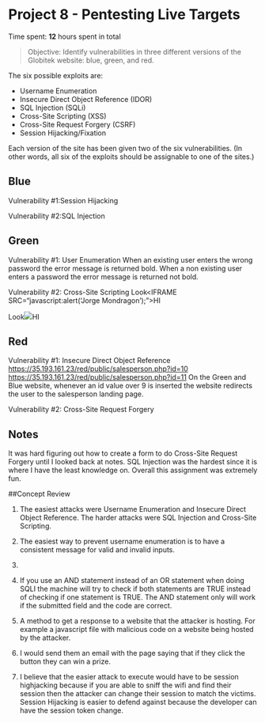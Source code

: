 # Project 8 - Pentesting Live Targets

Time spent: **12** hours spent in total

> Objective: Identify vulnerabilities in three different versions of the Globitek website: blue, green, and red.

The six possible exploits are:
* Username Enumeration
* Insecure Direct Object Reference (IDOR)
* SQL Injection (SQLi)
* Cross-Site Scripting (XSS)
* Cross-Site Request Forgery (CSRF)
* Session Hijacking/Fixation

Each version of the site has been given two of the six vulnerabilities. (In other words, all six of the exploits should be assignable to one of the sites.)

## Blue

Vulnerability #1:Session Hijacking

Vulnerability #2:SQL Injection



## Green

Vulnerability #1: User Enumeration
	When an existing user enters the wrong password the error message is returned bold. When a non existing user enters a password the error message is returned not bold.

Vulnerability #2: Cross-Site Scripting
Look</td><IFRAME SRC=“javascript:alert(‘Jorge Mondragon’);”></IFRAME><td>HI

Look</td><IMG SRC="#" ONERROR="alert('JorgeMondragon')"/><td>HI

## Red
Vulnerability #1: Insecure Direct Object Reference
	https://35.193.161.23/red/public/salesperson.php?id=10
	https://35.193.161.23/red/public/salesperson.php?id=11
On the Green and Blue website, whenever an id value over 9 is inserted the website redirects the user to the salesperson landing page.

Vulnerability #2: Cross-Site Request Forgery



## Notes



It was hard figuring out how to create a form to do Cross-Site Request Forgery until I looked back at notes. SQL Injection was the hardest since it is where I have the least knowledge on. Overall this assignment was extremely fun.


##Concept Review



1. The easiest attacks were Username Enumeration and Insecure Direct Object Reference. The harder attacks were SQL Injection and Cross-Site Scripting.

2. The easiest way to prevent username enumeration is to have a consistent message for valid and invalid inputs.

3. 

4. If you use an AND statement instead of an OR statement when doing SQLI the machine will try to check if both statements are TRUE instead of checking if one statement is TRUE. The AND statement only will work if the submitted field and the code are correct.
5. A method to get a response to a website that the attacker is hosting. For example a javascript file with malicious code on a website being hosted by the attacker.

6. I would send them an email with the page saying that if they click the button they can win a prize.

7. I believe that the easier attack to execute would have to be session highjacking because if you are able to sniff the wifi and find their session then the attacker can change their session to match the victims. Session Hijacking is easier to defend against because the developer can have the session token change.


